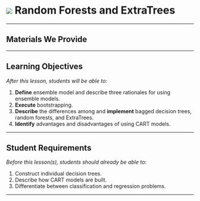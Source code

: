 # ![](https://ga-dash.s3.amazonaws.com/production/assets/logo-9f88ae6c9c3871690e33280fcf557f33.png) Random Forests and ExtraTrees

---

## Materials We Provide

---

## Learning Objectives

*After this lesson, students will be able to:*
1. **Define** ensemble model and describe three rationales for using ensemble models.
2. **Execute** bootstrapping.
3. **Describe** the differences among and **implement** bagged decision trees, random forests, and ExtraTrees.
4. **Identify** advantages and disadvantages of using CART models.

---

## Student Requirements

*Before this lesson(s), students should already be able to:*

1. Construct individual decision trees.
2. Describe how CART models are built.
3. Differentiate between classification and regression problems.

---
